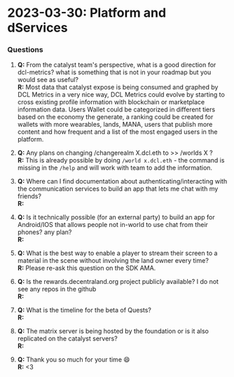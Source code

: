 # 2023-03-30: Platform and dServices

### Questions


1. **Q:** From the catalyst team's perspective, what is a good direction for dcl-metrics? what is something that is not in your roadmap but you would see as useful?<br/>
   **R:** Most data that catalyst expose is being consumed and graphed by DCL Metrics in a very nice way, DCL Metrics could evolve by starting to cross existing profile information with blockchain or marketplace information data. Users Wallet could be categorized in different tiers based on the economy the generate, a ranking could be created for wallets with more wearables, lands, MANA, users that publish more content and how frequent and a list of the most engaged users in the platform. 


1. **Q:** Any plans on changing /changerealm X.dcl.eth to >> /worlds X ? <br/>
   **R:** This is already possible by doing `/world x.dcl.eth` - the command is missing in the `/help` and will work with team to add the information. 

1. **Q:** Where can I find documentation about authenticating/interacting with the communication services to build an app that lets me chat with my friends?<br/>
   **R:** 

1. **Q:** Is it technically possible (for an external party) to build an app for Android/IOS that allows people not in-world to use chat from their phones? any plan? <br/>
   **R:** 

1. **Q:** What is the best way to enable a player to stream their screen to a material in the scene without involving the land owner every time? <br/>
   **R:** Please re-ask this question on the SDK AMA. 

1. **Q:** Is the rewards.decentraland.org project publicly available?  I do not see any repos in the github <br/>
   **R:** 

2. **Q:** What is the timeline for the beta of Quests?<br/>
   **R:** 

3. **Q:** The matrix server is being hosted by the foundation or is it also replicated on the catalyst servers?<br/>
   **R:** 

4. **Q:** Thank you so much for your time 😄 <br/>
   **R:** <3 

